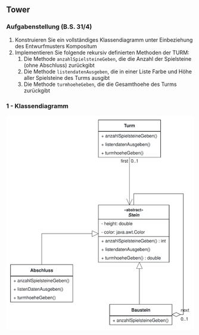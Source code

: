 ## Tower

### Aufgabenstellung (B.S. 31/4) 
1. Konstruieren Sie ein vollständiges Klassendiagramm unter Einbeziehung des Entwurfmusters Kompositum
2. Implementieren Sie folgende rekursiv definierten Methoden der TURM:
   1. Die Methode ```anzahlSpielsteineGeben```, die die Anzahl der Spielsteine (ohne Abschluss) zurückgibt
   2. Die Methode ```listendatenAusgeben```, die in einer Liste Farbe und Höhe aller Spielsteine des Turms ausgibt
   3. Die Methode ```turmhoeheGeben```, die die Gesamthoehe des Turms zurückgibt

### 1 - Klassendiagramm

![Pdf](./UMLClassDiagram.svg)
